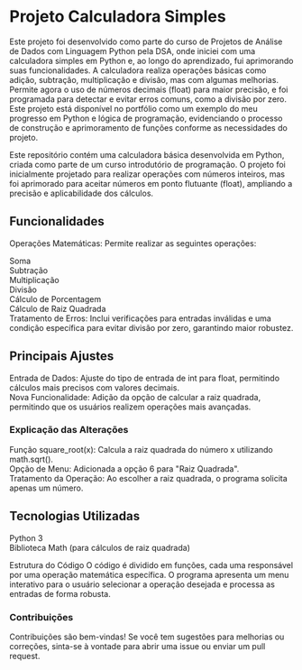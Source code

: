 # Projeto Calculadora Simples
Este projeto foi desenvolvido como parte do curso de Projetos de Análise de Dados com Linguagem Python pela DSA, onde iniciei com uma calculadora simples em Python e, ao longo do aprendizado, fui aprimorando suas funcionalidades. A calculadora realiza operações básicas como adição, subtração, multiplicação e divisão, mas com algumas melhorias. Permite agora o uso de números decimais (float) para maior precisão, e foi programada para detectar e evitar erros comuns, como a divisão por zero. Este projeto está disponível no portfólio como um exemplo do meu progresso em Python e lógica de programação, evidenciando o processo de construção e aprimoramento de funções conforme as necessidades do projeto.

Este repositório contém uma calculadora básica desenvolvida em Python, criada como parte de um curso introdutório de programação. O projeto foi inicialmente projetado para realizar operações com números inteiros, mas foi aprimorado para aceitar números em ponto flutuante (float), ampliando a precisão e aplicabilidade dos cálculos.

## Funcionalidades
Operações Matemáticas: Permite realizar as seguintes operações:

Soma  
Subtração  
Multiplicação  
Divisão  
Cálculo de Porcentagem  
Cálculo de Raiz Quadrada  
Tratamento de Erros: Inclui verificações para entradas inválidas e uma condição específica para evitar divisão por zero, garantindo maior robustez.

## Principais Ajustes
Entrada de Dados: Ajuste do tipo de entrada de int para float, permitindo cálculos mais precisos com valores decimais.  
Nova Funcionalidade: Adição da opção de calcular a raiz quadrada, permitindo que os usuários realizem operações mais avançadas.

### Explicação das Alterações  
Função square_root(x): Calcula a raiz quadrada do número x utilizando math.sqrt().  
Opção de Menu: Adicionada a opção 6 para "Raiz Quadrada".  
Tratamento da Operação: Ao escolher a raiz quadrada, o programa solicita apenas um número.

## Tecnologias Utilizadas
Python 3  
Biblioteca Math (para cálculos de raiz quadrada)

Estrutura do Código
O código é dividido em funções, cada uma responsável por uma operação matemática específica. O programa apresenta um menu interativo para o usuário selecionar a operação desejada e processa as entradas de forma robusta.

### Contribuições
Contribuições são bem-vindas! Se você tem sugestões para melhorias ou correções, sinta-se à vontade para abrir uma issue ou enviar um pull request.



